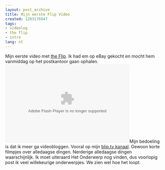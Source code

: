 ```yaml
---
layout: post_archive
title: Mijn eerste Flip Video
created: 1203176947
tags:
- videolog
- the flip
- intro
lang: nl
---
```

Mijn eerste video met [the Flip](http://www.theflip.com/). Ik had em op eBay gekocht en mocht hem vanmiddag op het postkantoor gaan ophalen. <object type="application/x-shockwave-flash" data="http://blip.tv/scripts/flash/showplayer.swf?enablejs=true&feedurl=http%3A%2F%2Fberkes%2Eblip%2Etv%2Frss&file=http%3A%2F%2Fblip%2Etv%2Frss%2Fflash%2F679208&showplayerpath=http%3A%2F%2Fblip%2Etv%2Fscripts%2Fflash%2Fshowplayer%2Eswf" width="400" height="255" allowfullscreen="true" id="showplayer"><param name="movie" value="http://blip.tv/scripts/flash/showplayer.swf?enablejs=true&feedurl=http%3A%2F%2Fberkes%2Eblip%2Etv%2Frss&file=http%3A%2F%2Fblip%2Etv%2Frss%2Fflash%2F679208&showplayerpath=http%3A%2F%2Fblip%2Etv%2Fscripts%2Fflash%2Fshowplayer%2Eswf" /><param name="quality" value="best" /><embed src="http://blip.tv/scripts/flash/showplayer.swf?enablejs=true&feedurl=http%3A%2F%2Fberkes%2Eblip%2Etv%2Frss&file=http%3A%2F%2Fblip%2Etv%2Frss%2Fflash%2F679208&showplayerpath=http%3A%2F%2Fblip%2Etv%2Fscripts%2Fflash%2Fshowplayer%2Eswf" quality="best" width="400" height="255" name="showplayer" type="application/x-shockwave-flash"></embed></object>Mijn bedoeling is dat ik meer ga videobloggen. Vooral op mijn [blip.tv kanaal](http://berkes.blip.tv/). Gewoon korte filmpjes over alledaagse dingen. Nerderige alledaagse dingen waarschijnlijk. Ik moet uiteraard Het Onderwerp nog vinden, dus voorlopig post ik veel willekeurige onderwerpjes. We zien wel hoe het loopt.

